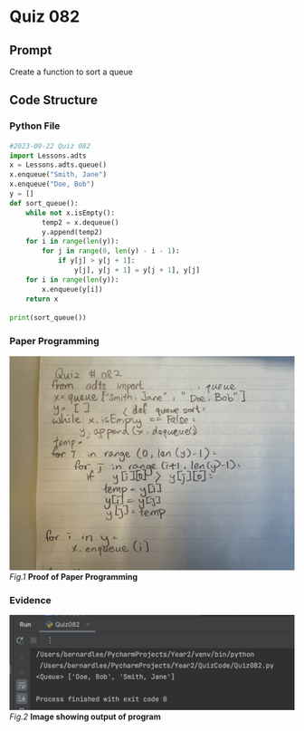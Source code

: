 # Quiz 082

## Prompt
Create a function to sort a queue
## Code Structure

### Python File
```python
#2023-09-22 Quiz 082
import Lessons.adts
x = Lessons.adts.queue()
x.enqueue("Smith, Jane")
x.enqueue("Doe, Bob")
y = []
def sort_queue():
    while not x.isEmpty():
        temp2 = x.dequeue()
        y.append(temp2)
    for i in range(len(y)):
        for j in range(0, len(y) - i - 1):
            if y[j] > y[j + 1]:
                y[j], y[j + 1] = y[j + 1], y[j]
    for i in range(len(y)):
        x.enqueue(y[i])
    return x

print(sort_queue())
```

### Paper Programming
![Paper Programming](../Assets/Quiz082.jpeg)
*Fig.1* **Proof of Paper Programming**


### Evidence
![Evidence](../Assets/Quiz082Evidence.jpg)
*Fig.2* **Image showing output of program**
